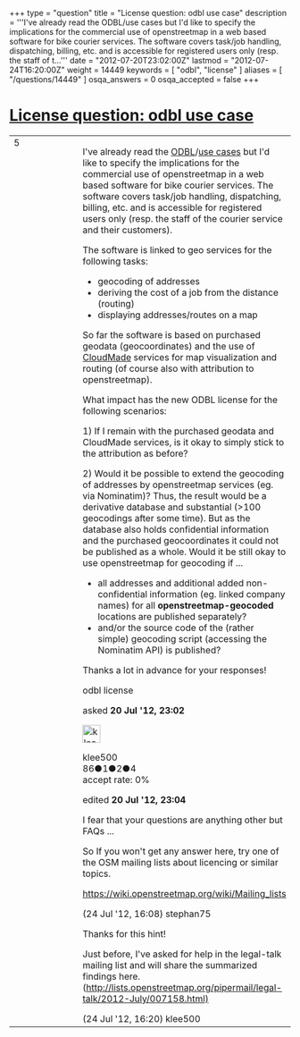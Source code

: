 +++
type = "question"
title = "License question: odbl use case"
description = '''I&#x27;ve already read the ODBL/use cases but I&#x27;d like to specify the implications for the commercial use of openstreetmap in a web based software for bike courier services. The software covers task/job handling, dispatching, billing, etc. and is accessible for registered users only (resp. the staff of t...'''
date = "2012-07-20T23:02:00Z"
lastmod = "2012-07-24T16:20:00Z"
weight = 14449
keywords = [ "odbl", "license" ]
aliases = [ "/questions/14449" ]
osqa_answers = 0
osqa_accepted = false
+++

<div class="headNormal">

# [License question: odbl use case](/questions/14449/license-question-odbl-use-case)

</div>

<div id="main-body">

<div id="askform">

<table id="question-table" style="width:100%;">
<colgroup>
<col style="width: 50%" />
<col style="width: 50%" />
</colgroup>
<tbody>
<tr>
<td style="width: 30px; vertical-align: top"><div class="vote-buttons">
<span id="post-14449-upvote" class="ajax-command post-vote up" rel="nofollow" title="I like this post (click again to cancel)"> </span>
<div id="post-14449-score" class="post-score" title="current number of votes">
5
</div>
<span id="post-14449-downvote" class="ajax-command post-vote down" rel="nofollow" title="I dont like this post (click again to cancel)"> </span> <span id="favorite-mark" class="ajax-command favorite-mark" rel="nofollow" title="mark/unmark this question as favorite (click again to cancel)"> </span>
<div id="favorite-count" class="favorite-count">
&#10;</div>
</div></td>
<td><div id="item-right">
<div class="question-body">
<p>I've already read the <a href="https://wiki.openstreetmap.org/wiki/Open_Database_License">ODBL</a>/<a href="https://wiki.openstreetmap.org/wiki/Open_Data_License/Use_Cases">use cases</a> but I'd like to specify the implications for the commercial use of openstreetmap in a web based software for bike courier services. The software covers task/job handling, dispatching, billing, etc. and is accessible for registered users only (resp. the staff of the courier service and their customers).</p>
<p>The software is linked to geo services for the following tasks:</p>
<ul>
<li>geocoding of addresses</li>
<li>deriving the cost of a job from the distance (routing)</li>
<li>displaying addresses/routes on a map</li>
</ul>
<p>So far the software is based on purchased geodata (geocoordinates) and the use of <a href="http://www.cloudmade.com">CloudMade</a> services for map visualization and routing (of course also with attribution to openstreetmap).</p>
<p>What impact has the new ODBL license for the following scenarios:</p>
<p>1) If I remain with the purchased geodata and CloudMade services, is it okay to simply stick to the attribution as before?</p>
<p>2) Would it be possible to extend the geocoding of addresses by openstreetmap services (eg. via Nominatim)? Thus, the result would be a derivative database and substantial (&gt;100 geocodings after some time). But as the database also holds confidential information and the purchased geocoordinates it could not be published as a whole. Would it be still okay to use openstreetmap for geocoding if ...</p>
<ul>
<li>all addresses and additional added non-confidential information (eg. linked company names) for all <strong>openstreetmap-geocoded</strong> locations are published separately?</li>
<li>and/or the source code of the (rather simple) geocoding script (accessing the Nominatim API) is published?</li>
</ul>
<p>Thanks a lot in advance for your responses!</p>
</div>
<div id="question-tags" class="tags-container tags">
<span class="post-tag tag-link-odbl" rel="tag" title="see questions tagged &#39;odbl&#39;">odbl</span> <span class="post-tag tag-link-license" rel="tag" title="see questions tagged &#39;license&#39;">license</span>
</div>
<div id="question-controls" class="post-controls">
&#10;</div>
<div class="post-update-info-container">
<div class="post-update-info post-update-info-user">
<p>asked <strong>20 Jul '12, 23:02</strong></p>
<img src="https://secure.gravatar.com/avatar/b071a370943f216e7e89cfea6d6b89d2?s=32&amp;d=identicon&amp;r=g" class="gravatar" width="32" height="32" alt="klee500&#39;s gravatar image" />
<p><span>klee500</span><br />
<span class="score" title="86 reputation points">86</span><span title="1 badges"><span class="badge1">●</span><span class="badgecount">1</span></span><span title="2 badges"><span class="silver">●</span><span class="badgecount">2</span></span><span title="4 badges"><span class="bronze">●</span><span class="badgecount">4</span></span><br />
<span class="accept_rate" title="Rate of the user&#39;s accepted answers">accept rate:</span> <span title="klee500 has no accepted answers">0%</span></p>
</div>
<div class="post-update-info post-update-info-edited">
<p><span> edited <strong>20 Jul '12, 23:04</strong> </span></p>
</div>
</div>
<div id="comments-container-14449" class="comments-container">
<span id="14538"></span>
<div id="comment-14538" class="comment">
<div id="post-14538-score" class="comment-score">
&#10;</div>
<div class="comment-text">
<p>I fear that your questions are anything other but FAQs ...</p>
<p>So If you won't get any answer here, try one of the OSM mailing lists about licencing or similar topics.</p>
<p><a href="https://wiki.openstreetmap.org/wiki/Mailing_lists">https://wiki.openstreetmap.org/wiki/Mailing_lists</a></p>
</div>
<div id="comment-14538-info" class="comment-info">
<span class="comment-age">(24 Jul '12, 16:08)</span> <span class="comment-user userinfo">stephan75</span>
</div>
</div>
<span id="14541"></span>
<div id="comment-14541" class="comment">
<div id="post-14541-score" class="comment-score">
&#10;</div>
<div class="comment-text">
<p>Thanks for this hint!</p>
<p>Just before, I've asked for help in the legal-talk mailing list and will share the summarized findings here. (<a href="http://lists.openstreetmap.org/pipermail/legal-talk/2012-July/007158.html)">http://lists.openstreetmap.org/pipermail/legal-talk/2012-July/007158.html)</a></p>
</div>
<div id="comment-14541-info" class="comment-info">
<span class="comment-age">(24 Jul '12, 16:20)</span> <span class="comment-user userinfo">klee500</span>
</div>
</div>
</div>
<div id="comment-tools-14449" class="comment-tools">
&#10;</div>
<div class="clear">
&#10;</div>
<div id="comment-14449-form-container" class="comment-form-container">
&#10;</div>
<div class="clear">
&#10;</div>
</div></td>
</tr>
</tbody>
</table>

</div>

</div>

